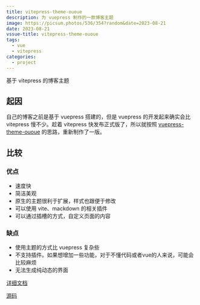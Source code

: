 ```yaml
---
title: vitepress-theme-ououe
description: 为 vuepress 制作的一款博客主题
image: https://picsum.photos/536/354?random&date=2023-08-21
date: 2023-08-21
vssue-title: vitepress-theme-ououe
tags:
  - vue
  - vitepress
categories:
  - project
---
```


基于 vitepress 的博客主题

<!-- more -->

## 起因

自己的博客之前是基于 vuepress 搭建的，但是 vuepress 的开发起来确实会比 vitepress 慢不少。趁着 vitepress 快发布正式版了，所以就按照 [vuepress-theme-ououe](https://github.com/tolking/vuepress-theme-ououe) 的思路，重新制作了一版。

## 比较

### 优点

- 速度快
- 简洁美观
- 原生的主题很利于扩展，样式也跟便于修改
- 可以使用 vite、mackdown 的相关插件
- 可以通过插槽的方式，自定义页面的内容

### 缺点

- 使用主题的方式比 vuepress 复杂些
- 不支持插件。如果想增加一些功能，对于不懂代码或者vue的人来说，可能会比较麻烦
- 无法生成纯动态的界面

[详细文档](https://tolking.github.io/vitepress-theme-ououe)

[源码](https://github.com/tolking/vitepress-theme-ououe)
